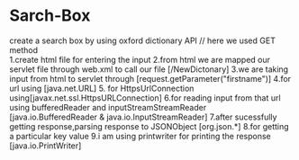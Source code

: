 # Sarch-Box
create a search box by using oxford dictionary API
// here we used GET method  
1.create html file for entering the input 
2.from html we are mapped our servlet file through web.xml to call our file [<url-pattern>/NewDictonary</url-pattern>]
3.we are taking input from html to servlet through [request.getParameter("firstname")]
4.for url using [java.net.URL] 
5. for HttpsUrlConnection using[javax.net.ssl.HttpsURLConnection]
6.for reading input from that url using bufferedReader and inputStreamStreamReader [java.io.BufferedReader & java.io.InputStreamReader]
7.after sucessfully getting response,parsing response to JSONObject [org.json.*]
8.for getting a particular key value 
9.i am using printwriter for printing the response [java.io.PrintWriter]
